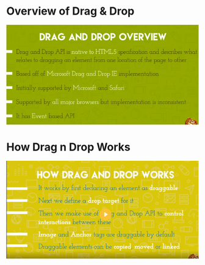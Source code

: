 # Overview of Drag & Drop

![](./imgs/dnd_overview.png)

# How Drag n Drop Works

![](./imgs/dnd_works.png)